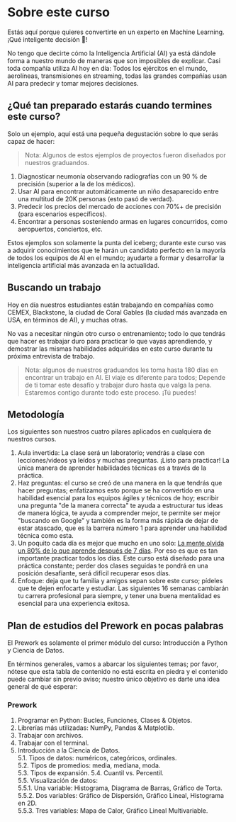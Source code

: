 # Sobre este curso

Estás aquí porque quieres convertirte en un experto en Machine Learning. ¡Qué inteligente decisión 🤯!

No tengo que decirte cómo la Inteligencia Artificial (AI) ya está dándole forma a nuestro mundo de maneras que son imposibles de explicar. Casi toda compañía utiliza AI hoy en día: Todos los ejércitos en el mundo, aerolíneas, transmisiones en streaming, todas las grandes compañías usan AI para predecir y tomar mejores decisiones.

## ¿Qué tan preparado estarás cuando termines este curso?

Solo un ejemplo, aquí está una pequeña degustación sobre lo que serás capaz de hacer:

> Nota: Algunos de estos ejemplos de proyectos fueron diseñados por nuestros graduandos.

1. Diagnosticar neumonía observando radiografías con un 90 % de precisión (superior a la de los médicos).  
2. Usar AI para encontrar automáticamente un niño desaparecido entre una multitud de 20K personas (esto pasó de verdad).
3. Predecir los precios del mercado de acciones con 70%+ de precisión (para escenarios específicos).
4. Encontrar a personas sosteniendo armas en lugares concurridos, como  aeropuertos, conciertos, etc. 

Estos ejemplos son solamente la punta del iceberg; durante este curso vas a adquirir conocimientos que te harán un candidato perfecto en la mayoría de todos los equipos de AI en el mundo; ayudarte a formar y desarrollar la inteligencia artificial más avanzada en la actualidad.

## Buscando un trabajo 

Hoy en día nuestros estudiantes están trabajando en compañías como CEMEX, Blackstone, la ciudad de Coral Gables (la ciudad más avanzada en USA, en términos de AI), y muchas otras.

No vas a necesitar ningún otro curso o entrenamiento; todo lo que tendrás que hacer es trabajar duro para practicar lo que vayas aprendiendo, y demostrar las mismas habilidades adquiridas en este curso durante tu próxima entrevista de trabajo. 

> Nota: algunos de nuestros graduandos les toma hasta 180 días en encontrar un trabajo en AI. El viaje es diferente para todos; Depende de ti tomar este desafío y trabajar duro hasta que valga la pena. Estaremos contigo durante todo este proceso. ¡Tú puedes!

## Metodología

Los siguientes son nuestros cuatro pilares aplicados en cualquiera de nuestros cursos.

1. Aula invertida: La clase será un laboratorio; vendrás a clase con lecciones/videos ya leídos y muchas preguntas. ¡Listo para practicar! La única manera de aprender habilidades técnicas es a través de la práctica.
2. Haz preguntas: el curso se creó de una manera en la que tendrás que hacer preguntas; enfatizamos esto porque se ha convertido en una habilidad esencial para los equipos ágiles y técnicos de hoy; escribir una pregunta "de la manera correcta" te ayuda a estructurar tus ideas de manera lógica, te ayuda a comprender mejor, te permite ser mejor "buscando en Google" y también es la forma más rápida de dejar de estar atascado, que es la barrera número 1 para aprender una habilidad técnica como esta.
3. Un poquito cada día es mejor que mucho en uno solo: [La mente olvida un 80% de lo que aprende después de 7 días](https://www.mindtools.com/pages/article/forgetting-curve.htm). Por eso es que es tan importante practicar todos los días. Este curso está diseñado para una práctica constante; perder dos clases seguidas te pondrá en una posición desafiante, será difícil recuperar esos días.
4. Enfoque: deja que tu familia y amigos sepan sobre este curso; pídeles que te dejen enfocarte y estudiar. Las siguientes 16 semanas cambiarán tu carrera profesional para siempre, y tener una buena mentalidad es esencial para una experiencia exitosa.

## Plan de estudios del Prework en pocas palabras

El Prework es solamente el primer módulo del curso: Introducción a Python y Ciencia de Datos. 

En términos generales, vamos a abarcar los siguientes temas; por favor, nótese que esta tabla de contenido no está escrita en piedra y el contenido puede cambiar sin previo aviso; nuestro único objetivo es darte una idea general de qué esperar:

### Prework

1. Programar en Python: Bucles, Funciones, Clases & Objetos.  
2. Librerías más utilizadas: NumPy, Pandas & Matplotlib.  
3. Trabajar con archivos.
4. Trabajar con el terminal.  
5. Introducción a la Ciencia de Datos.  
    5.1. Tipos de datos: numéricos, categóricos, ordinales.   
    5.2. Tipos de promedios: media, mediana, moda.  
    5.3. Tipos de expansión.
    5.4. Cuantil vs. Percentil.  
    5.5. Visualización de datos:   
        5.5.1. Una variable: Histograma, Diagrama de Barras, Gráfico de Torta.  
        5.5.2. Dos variables: Gráfico de Dispersión, Gráfico Lineal, Histograma en 2D.  
        5.5.3. Tres variables: Mapa de Calor, Gráfico Lineal Multivariable.  

